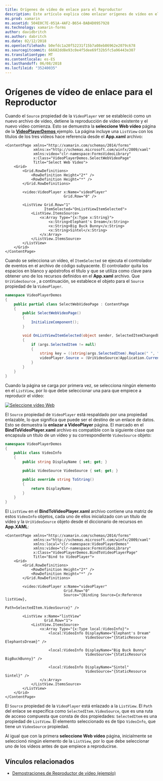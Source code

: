 ```yaml
---
title: Orígenes de vídeo de enlace para el Reproductor
description: Este artículo explica cómo enlazar orígenes de vídeo en el Reproductor de vídeo, uso de Xamarin.Forms.
ms.prod: xamarin
ms.assetid: 504E0C7E-051A-4AF2-B654-BAB4D0957928
ms.technology: xamarin-forms
author: davidbritch
ms.author: dabritch
ms.date: 02/12/2018
ms.openlocfilehash: b0efdc1a20f52231f15b7a08eb86962e2079c678
ms.sourcegitcommit: 66682dd8e93c0e4f5dee69f32b5fc5a96443e307
ms.translationtype: MT
ms.contentlocale: es-ES
ms.lasthandoff: 06/08/2018
ms.locfileid: "35240035"
---
```

# <a name="binding-video-sources-to-the-player"></a>Orígenes de vídeo de enlace para el Reproductor

Cuando el `Source` propiedad de la `VideoPlayer` ver se estableció como un nuevo archivo de vídeo, detiene la reproducción de vídeo existente y el nuevo vídeo comienza. Esto se demuestra la **seleccione Web vídeo** página de la [ **VideoPlayerDemos** ](https://developer.xamarin.com/samples/xamarin-forms/customrenderers/VideoPlayerDemos/) ejemplo. La página incluye una `ListView` con los títulos de los tres vídeos hace referencia desde el **App.xaml** archivo:

```xaml
<ContentPage xmlns="http://xamarin.com/schemas/2014/forms"
             xmlns:x="http://schemas.microsoft.com/winfx/2009/xaml"
             xmlns:video="clr-namespace:FormsVideoLibrary"
             x:Class="VideoPlayerDemos.SelectWebVideoPage"
             Title="Select Web Video">
    <Grid>
        <Grid.RowDefinitions>
            <RowDefinition Height="2*" />
            <RowDefinition Height="*" />
        </Grid.RowDefinitions>

        <video:VideoPlayer x:Name="videoPlayer"
                           Grid.Row="0" />

        <ListView Grid.Row="1"
                  ItemSelected="OnListViewItemSelected">
            <ListView.ItemsSource>
                <x:Array Type="{x:Type x:String}">
                    <x:String>Elephant's Dream</x:String>
                    <x:String>Big Buck Bunny</x:String>
                    <x:String>Sintel</x:String>
                </x:Array>
            </ListView.ItemsSource>
        </ListView>
    </Grid>
</ContentPage>
```

Cuando se selecciona un vídeo, el `ItemSelected` se ejecuta el controlador de eventos en el archivo de código subyacente. El controlador quita los espacios en blanco y apóstrofos el título y que se utiliza como clave para obtener uno de los recursos definidos en el **App.xaml** archivo. Que `UriVideoSource` , a continuación, se establece el objeto para el `Source` propiedad de la `VideoPlayer`.

```csharp
namespace VideoPlayerDemos
{
    public partial class SelectWebVideoPage : ContentPage
    {
        public SelectWebVideoPage()
        {
            InitializeComponent();
        }

        void OnListViewItemSelected(object sender, SelectedItemChangedEventArgs args)
        {
            if (args.SelectedItem != null)
            {
                string key = ((string)args.SelectedItem).Replace(" ", "").Replace("'", "");
                videoPlayer.Source = (UriVideoSource)Application.Current.Resources[key];
            }
        }
    }
}
```

Cuando la página se carga por primera vez, se selecciona ningún elemento en el `ListView`, por lo que debe seleccionar una para que empiece a reproducir el vídeo:

[![Seleccione vídeo Web](source-bindings-images/selectwebvideo-small.png "seleccione vídeo Web")](source-bindings-images/selectwebvideo-large.png#lightbox "seleccione vídeo Web")

El `Source` propiedad de `VideoPlayer` está respaldado por una propiedad enlazable, lo que significa que puede ser el destino de un enlace de datos. Esto se demuestra la **enlazar a VideoPlayer** página. El marcado en el **BindToVideoPlayer.xaml** archivo es compatible con la siguiente clase que encapsula un título de un vídeo y su correspondiente `VideoSource` objeto:

```csharp
namespace VideoPlayerDemos
{
    public class VideoInfo
    {
        public string DisplayName { set; get; }

        public VideoSource VideoSource { set; get; }

        public override string ToString()
        {
            return DisplayName;
        }
    }
}
```

El `ListView` en el **BindToVideoPlayer.xaml** archivo contiene una matriz de estos `VideoInfo` objetos, cada uno de ellos inicializado con un título de vídeo y la `UriVideoSource` objeto desde el diccionario de recursos en  **App.XAML**:

```xaml
<ContentPage xmlns="http://xamarin.com/schemas/2014/forms"
             xmlns:x="http://schemas.microsoft.com/winfx/2009/xaml"
             xmlns:local="clr-namespace:VideoPlayerDemos"
             xmlns:video="clr-namespace:FormsVideoLibrary"
             x:Class="VideoPlayerDemos.BindToVideoPlayerPage"
             Title="Bind to VideoPlayer">
    <Grid>
        <Grid.RowDefinitions>
            <RowDefinition Height="2*" />
            <RowDefinition Height="*" />
        </Grid.RowDefinitions>

        <video:VideoPlayer x:Name="videoPlayer"
                           Grid.Row="0"
                           Source="{Binding Source={x:Reference listView},
                                            Path=SelectedItem.VideoSource}" />

        <ListView x:Name="listView"
                  Grid.Row="1">
            <ListView.ItemsSource>
                <x:Array Type="{x:Type local:VideoInfo}">
                    <local:VideoInfo DisplayName="Elephant's Dream"
                                     VideoSource="{StaticResource ElephantsDream}" />

                    <local:VideoInfo DisplayName="Big Buck Bunny"
                                     VideoSource="{StaticResource BigBuckBunny}" />

                    <local:VideoInfo DisplayName="Sintel"
                                     VideoSource="{StaticResource Sintel}" />
                </x:Array>
            </ListView.ItemsSource>
        </ListView>
    </Grid>
</ContentPage>
```

El `Source` propiedad de la `VideoPlayer` está enlazado a la `ListView`. El `Path` del enlace se especifica como `SelectedItem.VideoSource`, que es una ruta de acceso compuesta que consta de dos propiedades: `SelectedItem` es una propiedad de `ListView`. El elemento seleccionado es de tipo `VideoInfo`, que tiene un `VideoSource` propiedad.

Al igual que con la primera **seleccione Web vídeo** página, inicialmente se seleccionó ningún elemento de la `ListView`, por lo que debe seleccionar uno de los vídeos antes de que empiece a reproducirse.


## <a name="related-links"></a>Vínculos relacionados

- [Demostraciones de Reproductor de vídeo (ejemplo)](https://developer.xamarin.com/samples/xamarin-forms/customrenderers/VideoPlayerDemos/)
